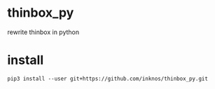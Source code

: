 # thinbox_py
rewrite thinbox in python

# install
`pip3 install --user git+https://github.com/inknos/thinbox_py.git`
